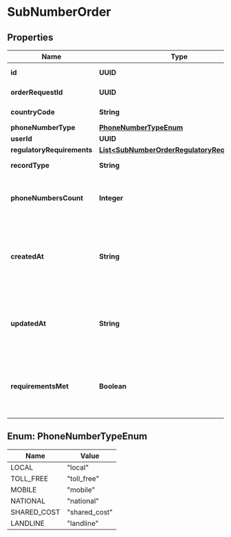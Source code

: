 

# SubNumberOrder


## Properties

| Name | Type | Description | Notes |
|------------ | ------------- | ------------- | -------------|
|**id** | **UUID** |  |  [optional] [readonly] |
|**orderRequestId** | **UUID** |  |  [optional] [readonly] |
|**countryCode** | **String** |  |  [optional] [readonly] |
|**phoneNumberType** | [**PhoneNumberTypeEnum**](#PhoneNumberTypeEnum) |  |  [optional] |
|**userId** | **UUID** |  |  [optional] |
|**regulatoryRequirements** | [**List&lt;SubNumberOrderRegulatoryRequirement&gt;**](SubNumberOrderRegulatoryRequirement.md) |  |  [optional] |
|**recordType** | **String** |  |  [optional] [readonly] |
|**phoneNumbersCount** | **Integer** | The count of phone numbers in the number order. |  [optional] [readonly] |
|**createdAt** | **String** | An ISO 8901 datetime string denoting when the number order was created. |  [optional] [readonly] |
|**updatedAt** | **String** | An ISO 8901 datetime string for when the number order was updated. |  [optional] [readonly] |
|**requirementsMet** | **Boolean** | True if all requirements are met for every phone number, false otherwise. |  [optional] [readonly] |



## Enum: PhoneNumberTypeEnum

| Name | Value |
|---- | -----|
| LOCAL | &quot;local&quot; |
| TOLL_FREE | &quot;toll_free&quot; |
| MOBILE | &quot;mobile&quot; |
| NATIONAL | &quot;national&quot; |
| SHARED_COST | &quot;shared_cost&quot; |
| LANDLINE | &quot;landline&quot; |




